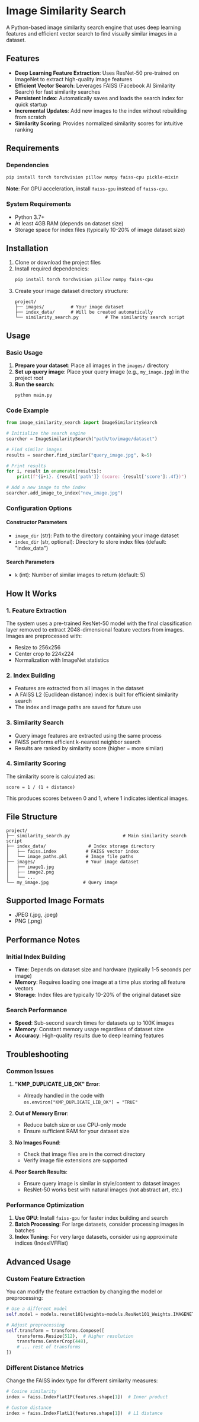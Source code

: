 # Image Similarity Search

A Python-based image similarity search engine that uses deep learning features and efficient vector search to find visually similar images in a dataset.

## Features

- **Deep Learning Feature Extraction**: Uses ResNet-50 pre-trained on ImageNet to extract high-quality image features
- **Efficient Vector Search**: Leverages FAISS (Facebook AI Similarity Search) for fast similarity searches
- **Persistent Index**: Automatically saves and loads the search index for quick startup
- **Incremental Updates**: Add new images to the index without rebuilding from scratch
- **Similarity Scoring**: Provides normalized similarity scores for intuitive ranking

## Requirements

### Dependencies

```bash
pip install torch torchvision pillow numpy faiss-cpu pickle-mixin
```

**Note**: For GPU acceleration, install `faiss-gpu` instead of `faiss-cpu`.

### System Requirements

- Python 3.7+
- At least 4GB RAM (depends on dataset size)
- Storage space for index files (typically 10-20% of image dataset size)

## Installation

1. Clone or download the project files
2. Install required dependencies:
   ```bash
   pip install torch torchvision pillow numpy faiss-cpu
   ```
3. Create your image dataset directory structure:
   ```
   project/
   ├── images/          # Your image dataset
   ├── index_data/      # Will be created automatically
   └── similarity_search.py          # The similarity search script
   ```

## Usage

### Basic Usage

1. **Prepare your dataset**: Place all images in the `images/` directory
2. **Set up query image**: Place your query image (e.g., `my_image.jpg`) in the project root
3. **Run the search**:
   ```bash
   python main.py
   ```

### Code Example

```python
from image_similarity_search import ImageSimilaritySearch

# Initialize the search engine
searcher = ImageSimilaritySearch("path/to/image/dataset")

# Find similar images
results = searcher.find_similar("query_image.jpg", k=5)

# Print results
for i, result in enumerate(results):
    print(f"{i+1}. {result['path']} (score: {result['score']:.4f})")

# Add a new image to the index
searcher.add_image_to_index("new_image.jpg")
```

### Configuration Options

#### Constructor Parameters

- `image_dir` (str): Path to the directory containing your image dataset
- `index_dir` (str, optional): Directory to store index files (default: "index_data")

#### Search Parameters

- `k` (int): Number of similar images to return (default: 5)

## How It Works

### 1. Feature Extraction
The system uses a pre-trained ResNet-50 model with the final classification layer removed to extract 2048-dimensional feature vectors from images. Images are preprocessed with:
- Resize to 256x256
- Center crop to 224x224
- Normalization with ImageNet statistics

### 2. Index Building
- Features are extracted from all images in the dataset
- A FAISS L2 (Euclidean distance) index is built for efficient similarity search
- The index and image paths are saved for future use

### 3. Similarity Search
- Query image features are extracted using the same process
- FAISS performs efficient k-nearest neighbor search
- Results are ranked by similarity score (higher = more similar)

### 4. Similarity Scoring
The similarity score is calculated as:
```
score = 1 / (1 + distance)
```
This produces scores between 0 and 1, where 1 indicates identical images.

## File Structure

```
project/
├── similarity_search.py                    # Main similarity search script
├── index_data/                # Index storage directory
│   ├── faiss.index           # FAISS vector index
│   └── image_paths.pkl       # Image file paths
├── images/                   # Your image dataset
│   ├── image1.jpg
│   ├── image2.png
│   └── ...
└── my_image.jpg             # Query image
```

## Supported Image Formats

- JPEG (.jpg, .jpeg)
- PNG (.png)

## Performance Notes

### Initial Index Building
- **Time**: Depends on dataset size and hardware (typically 1-5 seconds per image)
- **Memory**: Requires loading one image at a time plus storing all feature vectors
- **Storage**: Index files are typically 10-20% of the original dataset size

### Search Performance
- **Speed**: Sub-second search times for datasets up to 100K images
- **Memory**: Constant memory usage regardless of dataset size
- **Accuracy**: High-quality results due to deep learning features

## Troubleshooting

### Common Issues

1. **"KMP_DUPLICATE_LIB_OK" Error**:
   - Already handled in the code with `os.environ["KMP_DUPLICATE_LIB_OK"] = "TRUE"`

2. **Out of Memory Error**:
   - Reduce batch size or use CPU-only mode
   - Ensure sufficient RAM for your dataset size

3. **No Images Found**:
   - Check that image files are in the correct directory
   - Verify image file extensions are supported

4. **Poor Search Results**:
   - Ensure query image is similar in style/content to dataset images
   - ResNet-50 works best with natural images (not abstract art, etc.)

### Performance Optimization

1. **Use GPU**: Install `faiss-gpu` for faster index building and search
2. **Batch Processing**: For large datasets, consider processing images in batches
3. **Index Tuning**: For very large datasets, consider using approximate indices (IndexIVFFlat)

## Advanced Usage

### Custom Feature Extraction
You can modify the feature extraction by changing the model or preprocessing:

```python
# Use a different model
self.model = models.resnet101(weights=models.ResNet101_Weights.IMAGENET1K_V1)

# Adjust preprocessing
self.transform = transforms.Compose([
    transforms.Resize(512),  # Higher resolution
    transforms.CenterCrop(448),
    # ... rest of transforms
])
```

### Different Distance Metrics
Change the FAISS index type for different similarity measures:

```python
# Cosine similarity
index = faiss.IndexFlatIP(features.shape[1])  # Inner product

# Custom distance
index = faiss.IndexFlatL1(features.shape[1])  # L1 distance
```

